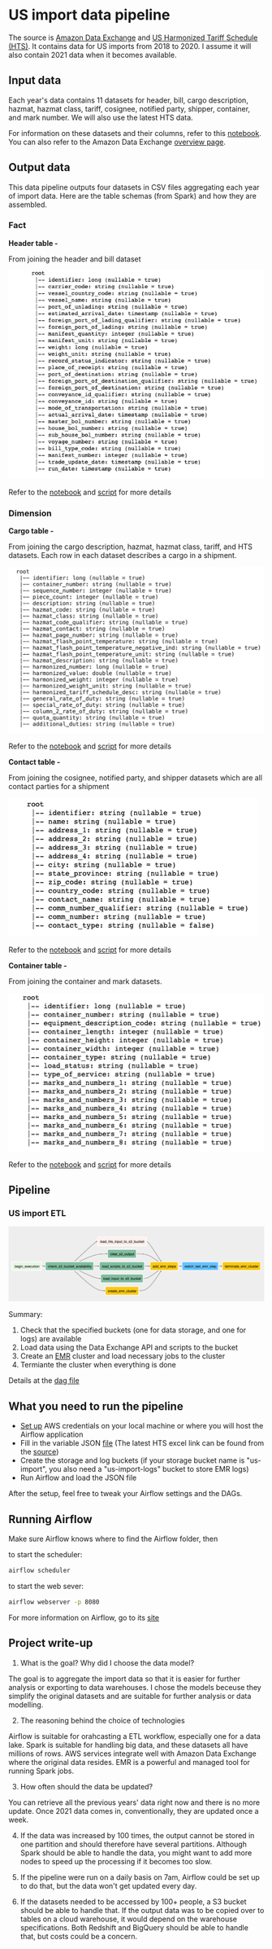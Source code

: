 # US import data pipeline

The source is [Amazon Data Exchange](https://aws.amazon.com/marketplace/pp/US-Imports-Automated-Manifest-System-AMS-Shipments/prodview-stk4wn3mbhx24) and [US Harmonized Tariff Schedule (HTS)](https://www.usitc.gov/tata/hts/archive/index.htm). It contains data for US imports from 2018 to 2020. I assume it will also contain 2021 data when it becomes available. 

## Input data

Each year's data contains 11 datasets for header, bill, cargo description, hazmat, hazmat class, tariff, cosignee, notified party, shipper, container, and mark number. We will also use the latest HTS data.

For information on these datasets and their columns, refer to this [notebook](https://github.com/jackyho112/us-import-data-pipelines/blob/main/notebooks/exploration.ipynb). You can also refer to the Amazon Data Exchange [overview page](https://aws.amazon.com/marketplace/pp/US-Imports-Automated-Manifest-System-AMS-Shipments/prodview-stk4wn3mbhx24#offers).

## Output data

This data pipeline outputs four datasets in CSV files aggregating each year of import data. Here are the table schemas (from Spark) and how they are assembled.

### Fact

**Header table -**

From joining the header and bill dataset

![bill table schema](imgs/bill-table-schema.png)

Refer to the [notebook](https://github.com/jackyho112/us-import-data-pipelines/blob/main/notebooks/bill_spark_op.ipynb) and [script](https://github.com/jackyho112/us-import-data-pipelines/blob/main/airflow/plugins/scripts/assemble_header.py) for more details

### Dimension

**Cargo table -** 

From joining the cargo description, hazmat, hazmat class, tariff, and HTS datasets. Each row in each dataset describes a cargo in a shipment.

![cargo table schema](imgs/cargo-table-schema.png)

Refer to the [notebook](https://github.com/jackyho112/us-import-data-pipelines/blob/main/notebooks/cargo_spark_op.ipynb) and [script](https://github.com/jackyho112/us-import-data-pipelines/blob/main/airflow/plugins/scripts/assemble_cargo.py) for more details

**Contact table -** 

From joining the cosignee, notified party, and shipper datasets which are all contact parties for a shipment

![contact table schema](imgs/contact-table-schema.png)

Refer to the [notebook](https://github.com/jackyho112/us-import-data-pipelines/blob/main/notebooks/contact_spark_op.ipynb) and [script](https://github.com/jackyho112/us-import-data-pipelines/blob/main/airflow/plugins/scripts/assemble_contact.py) for more details

**Container table -** 

From joining the container and mark datasets.

![container table schema](imgs/container-table-schema.png)

Refer to the [notebook](https://github.com/jackyho112/us-import-data-pipelines/blob/main/notebooks/container_spark_op.ipynb) and [script](https://github.com/jackyho112/us-import-data-pipelines/blob/main/airflow/plugins/scripts/assemble_container.py) for more details

## Pipeline

### US import ETL

![dag](imgs/dag.png)

Summary:

1. Check that the specified buckets (one for data storage, and one for logs) are available
2. Load data using the Data Exchange API and scripts to the bucket
3. Create an [EMR](https://aws.amazon.com/emr/) cluster and load necessary jobs to the cluster
4. Termiante the cluster when everything is done

Details at the [dag file](https://github.com/jackyho112/us-import-data-pipelines/blob/main/airflow/dags/us_import_dag.py)

## What you need to run the pipeline

- [Set up](https://docs.aws.amazon.com/cli/latest/userguide/cli-configure-quickstart.html) AWS credentials on your local machine or where you will host the Airflow application
- Fill in the variable JSON [file](https://github.com/jackyho112/us-import-data-pipelines/blob/main/airflow/variables.json) (The latest HTS excel link can be found from the [source](https://www.usitc.gov/tata/hts/archive/index.htm))
- Create the storage and log buckets (if your storage bucket name is "us-import", you also need a "us-import-logs" bucket to store EMR logs)
- Run Airflow and load the JSON file

After the setup, feel free to tweak your Airflow settings and the DAGs.

## Running Airflow

Make sure Airflow knows where to find the Airflow folder, then

to start the scheduler:
```bash
airflow scheduler
```

to start the web sever:
```bash
airflow webserver -p 8080
```

For more information on Airflow, go to its [site](http://airflow.apache.org/docs/stable/)

## Project write-up

1. What is the goal? Why did I choose the data model?

The goal is to aggregate the import data so that it is easier for further analysis or exporting to data warehouses. I chose the models beceuse they simplify the original datasets and are suitable for further analysis or data modelling.

2. The reasoning behind the choice of technologies 

Airflow is suitable for orahcasting a ETL workflow, especially one for a data lake. Spark is suitable for handling big data, and these datasets all have millions of rows. AWS services integrate well with Amazon Data Exchange where the original data resides. EMR is a powerful and managed tool for running Spark jobs.

3. How often should the data be updated?

You can retrieve all the previous years' data right now and there is no more update. Once 2021 data comes in, conventionally, they are updated once a week.

4. If the data was increased by 100 times, the output cannot be stored in one partition and should therefore have several partitions. Although Spark should be able to handle the data, you might want to add more nodes to speed up the processing if it becomes too slow.

5. If the pipeline were run on a daily basis on 7am, Airflow could be set up to do that, but the data won't get updated every day.

6. If the datasets needed to be accessed by 100+ people, a S3 bucket should be able to handle that. If the output data was to be copied over to tables on a cloud warehouse, it would depend on the warehouse specifications. Both Redshift and BigQuery should be able to handle that, but costs could be a concern.
